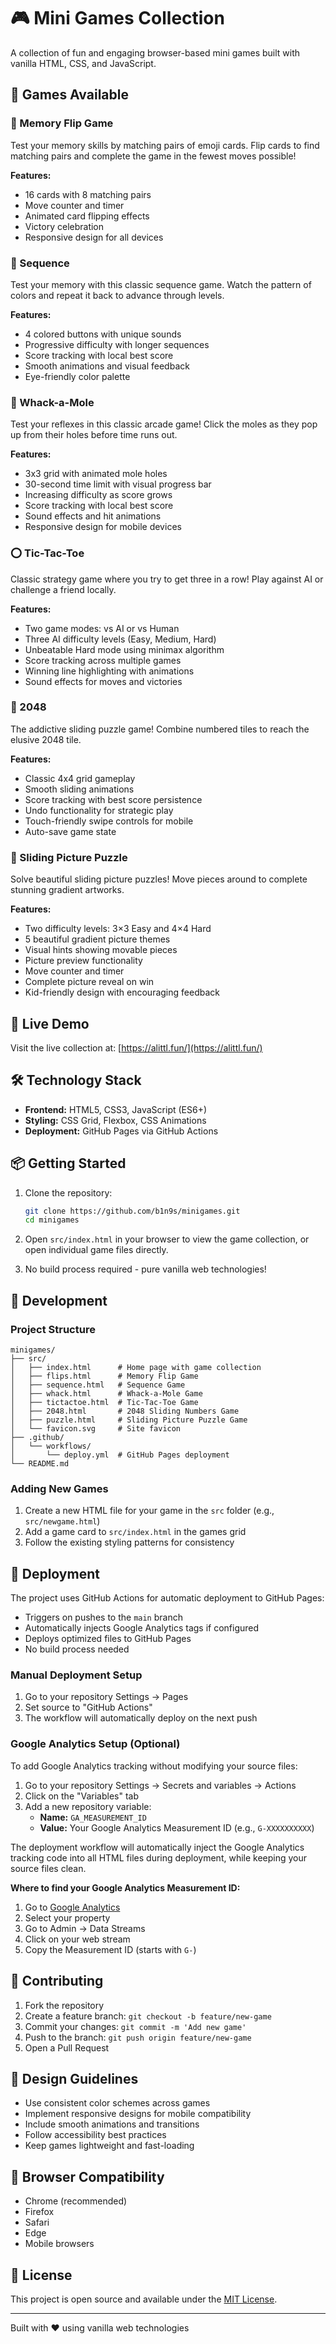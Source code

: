 # 🎮 Mini Games Collection

A collection of fun and engaging browser-based mini games built with vanilla HTML, CSS, and JavaScript.

## 🎯 Games Available

### 🧠 Memory Flip Game

Test your memory skills by matching pairs of emoji cards. Flip cards to find matching pairs and complete the game in the fewest moves possible!

**Features:**

- 16 cards with 8 matching pairs
- Move counter and timer
- Animated card flipping effects
- Victory celebration
- Responsive design for all devices

### 🎵 Sequence

Test your memory with this classic sequence game. Watch the pattern of colors and repeat it back to advance through levels.

**Features:**

- 4 colored buttons with unique sounds
- Progressive difficulty with longer sequences
- Score tracking with local best score
- Smooth animations and visual feedback
- Eye-friendly color palette

### 🔨 Whack-a-Mole

Test your reflexes in this classic arcade game! Click the moles as they pop up from their holes before time runs out.

**Features:**

- 3x3 grid with animated mole holes
- 30-second time limit with visual progress bar
- Increasing difficulty as score grows
- Score tracking with local best score
- Sound effects and hit animations
- Responsive design for mobile devices

### ⭕ Tic-Tac-Toe

Classic strategy game where you try to get three in a row! Play against AI or challenge a friend locally.

**Features:**

- Two game modes: vs AI or vs Human
- Three AI difficulty levels (Easy, Medium, Hard)
- Unbeatable Hard mode using minimax algorithm
- Score tracking across multiple games
- Winning line highlighting with animations
- Sound effects for moves and victories

### 🎯 2048

The addictive sliding puzzle game! Combine numbered tiles to reach the elusive 2048 tile.

**Features:**

- Classic 4x4 grid gameplay
- Smooth sliding animations
- Score tracking with best score persistence
- Undo functionality for strategic play
- Touch-friendly swipe controls for mobile
- Auto-save game state

### 🧩 Sliding Picture Puzzle

Solve beautiful sliding picture puzzles! Move pieces around to complete stunning gradient artworks.

**Features:**

- Two difficulty levels: 3×3 Easy and 4×4 Hard
- 5 beautiful gradient picture themes
- Visual hints showing movable pieces
- Picture preview functionality
- Move counter and timer
- Complete picture reveal on win
- Kid-friendly design with encouraging feedback

## 🚀 Live Demo

Visit the live collection at: [https://alittl.fun/](https://alittl.fun/)

## 🛠️ Technology Stack

- **Frontend:** HTML5, CSS3, JavaScript (ES6+)
- **Styling:** CSS Grid, Flexbox, CSS Animations
- **Deployment:** GitHub Pages via GitHub Actions

## 📦 Getting Started

1. Clone the repository:

   ```bash
   git clone https://github.com/b1n9s/minigames.git
   cd minigames
   ```

2. Open `src/index.html` in your browser to view the game collection, or open individual game files directly.

3. No build process required - pure vanilla web technologies!

## 🔧 Development

### Project Structure

```text
minigames/
├── src/
│   ├── index.html      # Home page with game collection
│   ├── flips.html      # Memory Flip Game
│   ├── sequence.html   # Sequence Game
│   ├── whack.html      # Whack-a-Mole Game
│   ├── tictactoe.html  # Tic-Tac-Toe Game
│   ├── 2048.html       # 2048 Sliding Numbers Game
│   ├── puzzle.html     # Sliding Picture Puzzle Game
│   └── favicon.svg     # Site favicon
├── .github/
│   └── workflows/
│       └── deploy.yml  # GitHub Pages deployment
└── README.md
```

### Adding New Games

1. Create a new HTML file for your game in the `src` folder (e.g., `src/newgame.html`)
2. Add a game card to `src/index.html` in the games grid
3. Follow the existing styling patterns for consistency

## 🚀 Deployment

The project uses GitHub Actions for automatic deployment to GitHub Pages:

- Triggers on pushes to the `main` branch
- Automatically injects Google Analytics tags if configured
- Deploys optimized files to GitHub Pages
- No build process needed

### Manual Deployment Setup

1. Go to your repository Settings → Pages
2. Set source to "GitHub Actions"
3. The workflow will automatically deploy on the next push

### Google Analytics Setup (Optional)

To add Google Analytics tracking without modifying your source files:

1. Go to your repository Settings → Secrets and variables → Actions
2. Click on the "Variables" tab
3. Add a new repository variable:
   - **Name:** `GA_MEASUREMENT_ID`
   - **Value:** Your Google Analytics Measurement ID (e.g., `G-XXXXXXXXXX`)

The deployment workflow will automatically inject the Google Analytics tracking code into all HTML files during deployment, while keeping your source files clean.

**Where to find your Google Analytics Measurement ID:**

1. Go to [Google Analytics](https://analytics.google.com/)
2. Select your property
3. Go to Admin → Data Streams
4. Click on your web stream
5. Copy the Measurement ID (starts with `G-`)

## 🤝 Contributing

1. Fork the repository
2. Create a feature branch: `git checkout -b feature/new-game`
3. Commit your changes: `git commit -m 'Add new game'`
4. Push to the branch: `git push origin feature/new-game`
5. Open a Pull Request

## 🎨 Design Guidelines

- Use consistent color schemes across games
- Implement responsive designs for mobile compatibility
- Include smooth animations and transitions
- Follow accessibility best practices
- Keep games lightweight and fast-loading

## 📱 Browser Compatibility

- Chrome (recommended)
- Firefox
- Safari
- Edge
- Mobile browsers

## 📄 License

This project is open source and available under the [MIT License](LICENSE).

---

Built with ❤️ using vanilla web technologies
